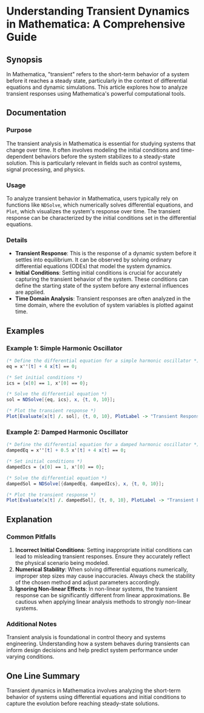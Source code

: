 <!--
Meta Description: # Understanding Transient Dynamics in Mathematica: A Comprehensive Guide ## Synopsis In Mathematica, "transient" refers to the short-term behavior of ...
Meta Keywords: transient, conditions, system, differential, initial
-->

# Understanding Transient Dynamics in Mathematica: A Comprehensive Guide

## Synopsis
In Mathematica, "transient" refers to the short-term behavior of a system before it reaches a steady state, particularly in the context of differential equations and dynamic simulations. This article explores how to analyze transient responses using Mathematica's powerful computational tools.

## Documentation
### Purpose
The transient analysis in Mathematica is essential for studying systems that change over time. It often involves modeling the initial conditions and time-dependent behaviors before the system stabilizes to a steady-state solution. This is particularly relevant in fields such as control systems, signal processing, and physics.

### Usage
To analyze transient behavior in Mathematica, users typically rely on functions like `NDSolve`, which numerically solves differential equations, and `Plot`, which visualizes the system's response over time. The transient response can be characterized by the initial conditions set in the differential equations.

### Details
- **Transient Response**: This is the response of a dynamic system before it settles into equilibrium. It can be observed by solving ordinary differential equations (ODEs) that model the system dynamics.
- **Initial Conditions**: Setting initial conditions is crucial for accurately capturing the transient behavior of the system. These conditions can define the starting state of the system before any external influences are applied.
- **Time Domain Analysis**: Transient responses are often analyzed in the time domain, where the evolution of system variables is plotted against time.

## Examples
### Example 1: Simple Harmonic Oscillator
```mathematica
(* Define the differential equation for a simple harmonic oscillator *)
eq = x''[t] + 4 x[t] == 0;

(* Set initial conditions *)
ics = {x[0] == 1, x'[0] == 0};

(* Solve the differential equation *)
sol = NDSolve[{eq, ics}, x, {t, 0, 10}];

(* Plot the transient response *)
Plot[Evaluate[x[t] /. sol], {t, 0, 10}, PlotLabel -> "Transient Response of Simple Harmonic Oscillator"]
```

### Example 2: Damped Harmonic Oscillator
```mathematica
(* Define the differential equation for a damped harmonic oscillator *)
dampedEq = x''[t] + 0.5 x'[t] + 4 x[t] == 0;

(* Set initial conditions *)
dampedIcs = {x[0] == 1, x'[0] == 0};

(* Solve the differential equation *)
dampedSol = NDSolve[{dampedEq, dampedIcs}, x, {t, 0, 10}];

(* Plot the transient response *)
Plot[Evaluate[x[t] /. dampedSol], {t, 0, 10}, PlotLabel -> "Transient Response of Damped Harmonic Oscillator"]
```

## Explanation
### Common Pitfalls
1. **Incorrect Initial Conditions**: Setting inappropriate initial conditions can lead to misleading transient responses. Ensure they accurately reflect the physical scenario being modeled.
2. **Numerical Stability**: When solving differential equations numerically, improper step sizes may cause inaccuracies. Always check the stability of the chosen method and adjust parameters accordingly.
3. **Ignoring Non-linear Effects**: In non-linear systems, the transient response can be significantly different from linear approximations. Be cautious when applying linear analysis methods to strongly non-linear systems.

### Additional Notes
Transient analysis is foundational in control theory and systems engineering. Understanding how a system behaves during transients can inform design decisions and help predict system performance under varying conditions.

## One Line Summary
Transient dynamics in Mathematica involves analyzing the short-term behavior of systems using differential equations and initial conditions to capture the evolution before reaching steady-state solutions.